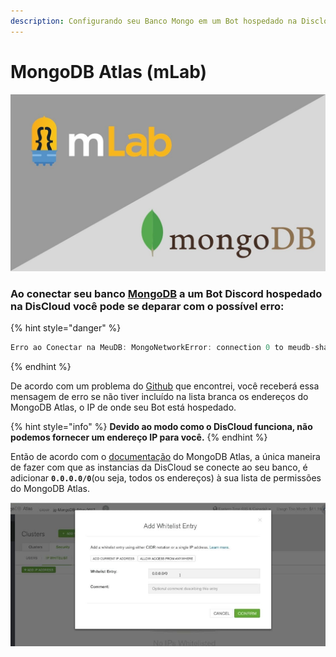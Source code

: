 ```yaml
---
description: Configurando seu Banco Mongo em um Bot hospedado na Discloud.
---
```


# MongoDB Atlas \(mLab\)

![](../../.gitbook/assets/maxresdefault.jpg)

### Ao conectar seu banco [MongoDB](https://mlab.com/) a um Bot Discord hospedado na DisCloud você pode se deparar com o possível erro:

{% hint style="danger" %}
```javascript
Erro ao Conectar na MeuDB: MongoNetworkError: connection 0 to meudb-shard-00-00-9m7sg.mongodb.net:27017 closed
```
{% endhint %}

De acordo com um problema do [Github](https://github.com/meteor/meteor/issues/7492#issuecomment-236562860) que encontrei, você receberá essa mensagem de erro se não tiver incluído na lista branca os endereços do MongoDB Atlas,  o IP de onde seu Bot está hospedado.

{% hint style="info" %}
**Devido ao modo como o DisCloud funciona, não podemos fornecer um endereço IP para você.**
{% endhint %}

Então de acordo com o [documentação](https://docs.atlas.mongodb.com/security-whitelist/) do MongoDB Atlas, a única maneira de fazer com que as instancias da DisCloud se conecte ao seu banco, é adicionar **`0.0.0.0/0`**\(ou seja, todos os endereços\) à sua lista de permissões do MongoDB Atlas.

![](../../.gitbook/assets/capturar%20%283%29.PNG)

